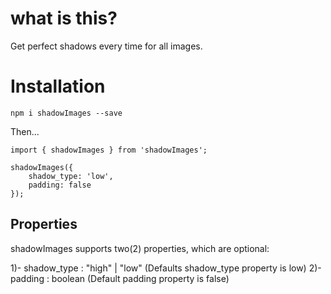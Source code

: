 # what is this?

Get perfect shadows every time for all images.

# Installation 

`npm i shadowImages --save`

Then...

```
import { shadowImages } from 'shadowImages';

shadowImages({
    shadow_type: 'low',
    padding: false
});

```

## Properties

shadowImages supports two(2) properties, which are optional:

1)- shadow_type : "high" | "low" (Defaults shadow_type property is low)
2)- padding  :  boolean (Default padding property is false)